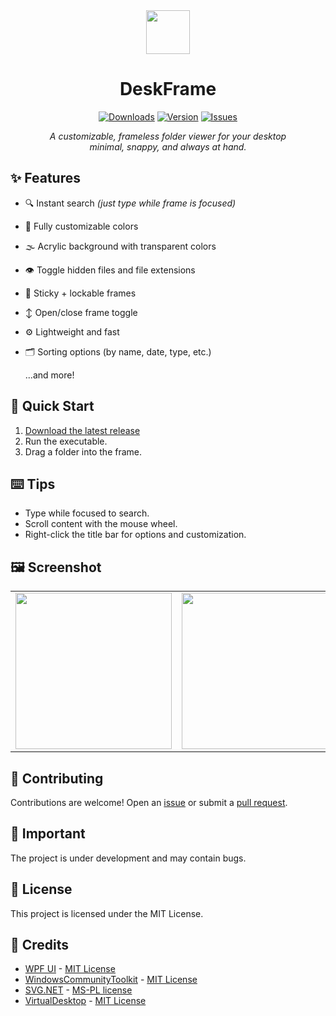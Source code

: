 <div align="center">

  <img src="https://github.com/user-attachments/assets/ccce4afb-fb27-441e-be2a-4e8873b2c284"  height="70"/>

# DeskFrame
  
</div>
<p align="center">
  <a href="https://github.com/PinchToDebug/DeskFrame/releases/latest"><img src="https://img.shields.io/github/downloads/PinchToDebug/DeskFrame/total" alt="Downloads"></a>
  <a href="https://github.com/PinchToDebug/DeskFrame/releases/latest"><img src="https://img.shields.io/github/v/release/PinchToDebug/DeskFrame" alt="Version"></a>
  <a href="https://github.com/PinchToDebug/DeskFrame/issues"><img src="https://img.shields.io/github/issues/PinchToDebug/DeskFrame" alt="Issues"></a>
</p>

<p align="center">
  <i align="center">A customizable, frameless folder viewer for your desktop<br>minimal, snappy, and always at hand.</i>
</p>


## ✨ Features

- 🔍 Instant search *(just type while frame is focused)*
- 🎨 Fully customizable colors
- 🌫️ Acrylic background with transparent colors
- 👁️ Toggle hidden files and file extensions
- 📌 Sticky + lockable frames
- ↕️ Open/close frame toggle
- ⚙️ Lightweight and fast
- 🗂️ Sorting options (by name, date, type, etc.)

     ...and more!

## 🚀 Quick Start

1. [Download the latest release](https://github.com/PinchToDebug/DeskFrame/releases/latest/download/DeskFrame.exe)
2. Run the executable.
3. Drag a folder into the frame.

## ⌨️ Tips

- Type while focused to search.
- Scroll content with the mouse wheel.
- Right-click the title bar for options and customization.

## 🖼️ Screenshot

<div align="center">
  <table style="border: none; border-collapse: collapse;">
    <tr>
      <td><img src="https://github.com/user-attachments/assets/a50fc5ba-02d7-47ca-97f7-e6e43e1b4d92" height="250"/></td>
      <td><img src="https://github.com/user-attachments/assets/90dc62d9-7e0a-4e04-868f-d96ec25c55f0" height="250"/></td>
      <td><img src="https://github.com/user-attachments/assets/8f5fa5a5-08aa-4299-bac7-908415a9b956" height="250"/></td>
      <td><img src="https://github.com/user-attachments/assets/ccaa944d-b5db-4f0e-9422-30d9ad1e8340" height="250"/></td>
    </tr>
  </table>
</div>

## 🤝 Contributing

Contributions are welcome! Open an [issue](https://github.com/PinchToDebug/DeskFrame/issues) or submit a [pull request](https://github.com/PinchToDebug/DeskFrame/pulls).

## 📝 Important

The project is under development and may contain bugs.

## 📜 License

This project is licensed under the MIT License.

## 🌟 Credits

- [WPF UI](https://github.com/lepoco/wpfui) - [MIT License](https://github.com/lepoco/wpfui/blob/main/LICENSE)
- [WindowsCommunityToolkit](https://github.com/CommunityToolkit/WindowsCommunityToolkit) - [MIT License](https://github.com/CommunityToolkit/WindowsCommunityToolkit?tab=License-1-ov-file#License-1-ov-file)
- [SVG.NET](https://github.com/svg-net/SVG) - [MS-PL license](https://github.com/svg-net/SVG?tab=MS-PL-1-ov-file#readme)
- [VirtualDesktop](https://github.com/t1m0thyj/VirtualDesktop/blob/single-file-app) - [MIT License](https://github.com/t1m0thyj/VirtualDesktop/blob/single-file-app/LICENSE)
